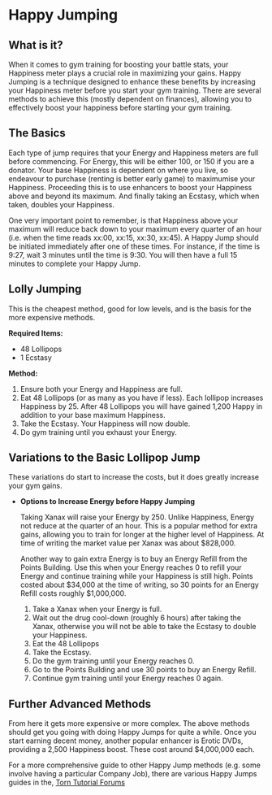 Happy Jumping
=============

## What is it?

When it comes to gym training for boosting your battle stats, your Happiness meter plays a crucial role in maximizing your gains. Happy Jumping is a technique designed to enhance these benefits by increasing your Happiness meter before you start your gym training. There are several methods to achieve this (mostly dependent on finances), allowing you to effectively boost your happiness before starting your gym training.

## The Basics

Each type of jump requires that your Energy and Happiness meters are full before commencing. For Energy, this will be either 100, or 150 if you are a donator.  Your base Happiness is dependent on where you live, so endeavour to purchase (renting is better early game) to maximumise your Happiness. Proceeding this is to use enhancers to boost your Happiness above and beyond its maximum. And finally taking an Ecstasy, which when taken, doubles your Happiness.

One very important point to remember, is that Happiness above your maximum will reduce back down to your maximum every quarter of an hour (i.e. when the time reads xx:00, xx:15, xx:30, xx:45).  A Happy Jump should be initiated immediately after one of these times.  For instance, if the time is 9:27, wait 3 minutes until the time is 9:30.  You will then have a full 15 minutes to complete your Happy Jump.


## Lolly Jumping

This is the cheapest method, good for low levels, and is the basis for the more expensive methods.

__Required Items:__

* 48 Lollipops
* 1 Ecstasy

__Method:__

1. Ensure both your Energy and Happiness are full.
2. Eat 48 Lollipops (or as many as you have if less).  Each lollipop increases Happiness by 25.  After 48 Lollipops you will have gained 1,200 Happy in addition to your base maximum Happiness.
3. Take the Ecstasy.  Your Happiness will now double.
4. Do gym training until you exhaust your Energy.


## Variations to the Basic Lollipop Jump

These variations do start to increase the costs, but it does greatly increase your gym gains.

* __Options to Increase Energy before Happy Jumping__

   Taking Xanax will raise your Energy by 250.  Unlike Happiness, Energy not reduce at the quarter of an hour.  This is a popular method for extra gains, allowing you to train for longer at the higher level of Happiness. At time of writing the market value per Xanax was about $828,000.

   Another way to gain extra Energy is to buy an Energy Refill from the Points Building.  Use this when your Energy reaches 0 to refill your Energy and continue training while your Happiness is still high.  Points costed about $34,000 at the time of writing, so 30 points for an Energy Refill costs roughly $1,000,000.

   1. Take a Xanax when your Energy is full.    
   2. Wait out the drug cool-down (roughly 6 hours) after taking the Xanax, otherwise you will not be able to take the Ecstasy to double your Happiness.
   3. Eat the 48 Lollipops
   4. Take the Ecstasy.
   5. Do the gym training until your Energy reaches 0.
   6. Go to the Points Building and use 30 points to buy an Energy Refill.
   7. Continue gym training until your Energy reaches 0 again.

## Further Advanced Methods

From here it gets more expensive or more complex.  The above methods should get you going with doing Happy Jumps for quite a while.  Once you start earning decent money, another popular enhancer is Erotic DVDs, providing a 2,500 Happiness boost.  These cost around $4,000,000 each.

For a more comprehensive guide to other Happy Jump methods (e.g. some involve having a particular Company Job), there are various Happy Jumps guides in the, [Torn Tutorial Forums](https://www.torn.com/forums.php#/p=forums&f=61&b=0&a=0)   


